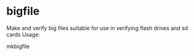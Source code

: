 # bigfile
Make and verify big files
suitable for use in verifying flash drives and sd cards
Usage:

mkbigfile  
